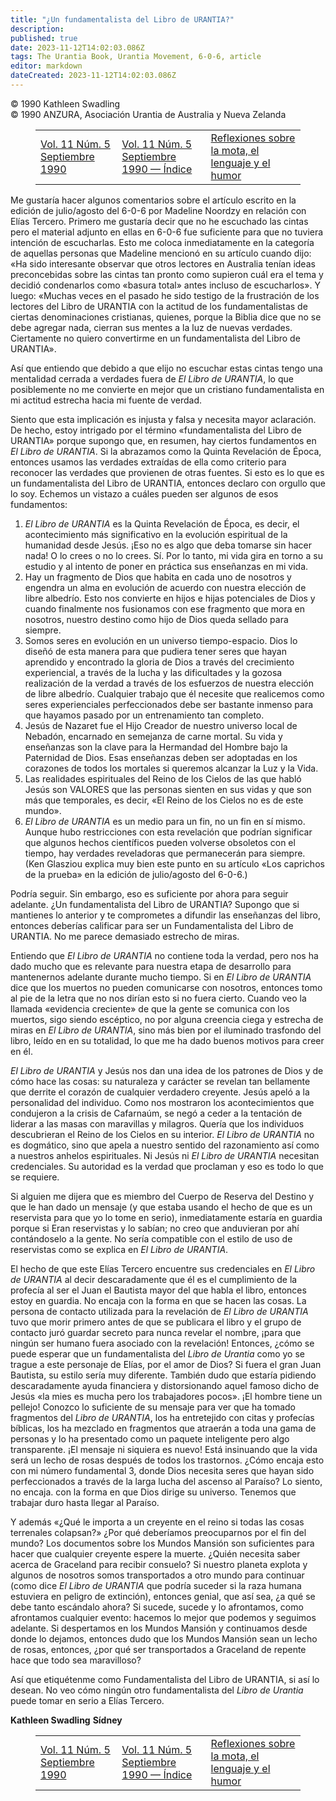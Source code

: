 ```yaml
---
title: "¿Un fundamentalista del Libro de URANTIA?"
description: 
published: true
date: 2023-11-12T14:02:03.086Z
tags: The Urantia Book, Urantia Movement, 6-0-6, article
editor: markdown
dateCreated: 2023-11-12T14:02:03.086Z
---
```


<p class="v-card v-sheet theme--light grey lighten-3 px-2 py-1">© 1990 Kathleen Swadling<br>© 1990 ANZURA, Asociación Urantia de Australia y Nueva Zelanda</p>
<figure class="table chapter-navigator">
  <table>
    <tbody>
      <tr>
        <td>
        <a href="/es/article/606/Vol11_5">
          <span class="mdi mdi-arrow-left-drop-circle"></span><span class="pl-2">Vol. 11 Núm. 5 Septiembre 1990</span>
        </a>
        </td>
        <td>
        <a href="/es/index/articles_606#vol-11-núm-5-septiembre-1990">
          <span class="mdi mdi-book-open-variant"></span><span class="pl-2">Vol. 11 Núm. 5 Septiembre 1990 — Índice</span>
        </a>
        </td>
        <td>
        <a href="/es/article/Christopher_Billington/Reflections_on_Mota_Language_and_Humour">
          <span class="pr-2">Reflexiones sobre la mota, el lenguaje y el humor</span><span class="mdi mdi-arrow-right-drop-circle"></span>
        </a>
        </td>
      </tr>
    </tbody>
  </table>
</figure>



Me gustaría hacer algunos comentarios sobre el artículo escrito en la edición de julio/agosto del 6-0-6 por Madeline Noordzy en relación con Elías Tercero. Primero me gustaría decir que no he escuchado las cintas pero el material adjunto en ellas en 6-0-6 fue suficiente para que no tuviera intención de escucharlas. Esto me coloca inmediatamente en la categoría de aquellas personas que Madeline mencionó en su artículo cuando dijo: «Ha sido interesante observar que otros lectores en Australia tenían ideas preconcebidas sobre las cintas tan pronto como supieron cuál era el tema y decidió condenarlos como «basura total» antes incluso de escucharlos». Y luego: «Muchas veces en el pasado he sido testigo de la frustración de los lectores del Libro de URANTIA con la actitud de los fundamentalistas de ciertas denominaciones cristianas, quienes, porque la Biblia dice que no se debe agregar nada, cierran sus mentes a la luz de nuevas verdades. Ciertamente no quiero convertirme en un fundamentalista del Libro de URANTIA».

Así que entiendo que debido a que elijo no escuchar estas cintas tengo una mentalidad cerrada a verdades fuera de _El Libro de URANTIA_, lo que posiblemente no me convierte en mejor que un cristiano fundamentalista en mi actitud estrecha hacia mi fuente de verdad.

Siento que esta implicación es injusta y falsa y necesita mayor aclaración. De hecho, estoy intrigado por el término «fundamentalista del Libro de URANTIA» porque supongo que, en resumen, hay ciertos fundamentos en _El Libro de URANTIA_. Si la abrazamos como la Quinta Revelación de Época, entonces usamos las verdades extraídas de ella como criterio para reconocer las verdades que provienen de otras fuentes. Si esto es lo que es un fundamentalista del Libro de URANTIA, entonces declaro con orgullo que lo soy. Echemos un vistazo a cuáles pueden ser algunos de esos fundamentos:

1. _El Libro de URANTIA_ es la Quinta Revelación de Época, es decir, el acontecimiento más significativo en la evolución espiritual de la humanidad desde Jesús. ¡Eso no es algo que deba tomarse sin hacer nada! O lo crees o no lo crees. Sí. Por lo tanto, mi vida gira en torno a su estudio y al intento de poner en práctica sus enseñanzas en mi vida.
2. Hay un fragmento de Dios que habita en cada uno de nosotros y engendra un alma en evolución de acuerdo con nuestra elección de libre albedrío. Esto nos convierte en hijos e hijas potenciales de Dios y cuando finalmente nos fusionamos con ese fragmento que mora en nosotros, nuestro destino como hijo de Dios queda sellado para siempre.
3. Somos seres en evolución en un universo tiempo-espacio. Dios lo diseñó de esta manera para que pudiera tener seres que hayan aprendido y encontrado la gloria de Dios a través del crecimiento experiencial, a través de la lucha y las dificultades y la gozosa realización de la verdad a través de los esfuerzos de nuestra elección de libre albedrío. Cualquier trabajo que él necesite que realicemos como seres experienciales perfeccionados debe ser bastante inmenso para que hayamos pasado por un entrenamiento tan completo.
4. Jesús de Nazaret fue el Hijo Creador de nuestro universo local de Nebadón, encarnado en semejanza de carne mortal. Su vida y enseñanzas son la clave para la Hermandad del Hombre bajo la Paternidad de Dios. Esas enseñanzas deben ser adoptadas en los corazones de todos los mortales si queremos alcanzar la Luz y la Vida.
5. Las realidades espirituales del Reino de los Cielos de las que habló Jesús son VALORES que las personas sienten en sus vidas y que son más que temporales, es decir, «El Reino de los Cielos no es de este mundo».
6. _El Libro de URANTIA_ es un medio para un fin, no un fin en sí mismo. Aunque hubo restricciones con esta revelación que podrían significar que algunos hechos científicos pueden volverse obsoletos con el tiempo, hay verdades reveladoras que permanecerán para siempre. (Ken Glasziou explica muy bien este punto en su artículo «Los caprichos de la prueba» en la edición de julio/agosto del 6-0-6.)

Podría seguir. Sin embargo, eso es suficiente por ahora para seguir adelante. ¿Un fundamentalista del Libro de URANTIA? Supongo que si mantienes lo anterior y te comprometes a difundir las enseñanzas del libro, entonces deberías calificar para ser un Fundamentalista del Libro de URANTIA. No me parece demasiado estrecho de miras.

Entiendo que _El Libro de URANTIA_ no contiene toda la verdad, pero nos ha dado mucho que es relevante para nuestra etapa de desarrollo para mantenernos adelante durante mucho tiempo. Si en _El Libro de URANTIA_ dice que los muertos no pueden comunicarse con nosotros, entonces tomo al pie de la letra que no nos dirían esto si no fuera cierto. Cuando veo la llamada «evidencia creciente» de que la gente se comunica con los muertos, sigo siendo escéptico, no por alguna creencia ciega y estrecha de miras en _El Libro de URANTIA_, sino más bien por el iluminado trasfondo del libro, leído en en su totalidad, lo que me ha dado buenos motivos para creer en él.

_El Libro de URANTIA_ y Jesús nos dan una idea de los patrones de Dios y de cómo hace las cosas: su naturaleza y carácter se revelan tan bellamente que derrite el corazón de cualquier verdadero creyente. Jesús apeló a la personalidad del individuo. Como nos mostraron los acontecimientos que condujeron a la crisis de Cafarnaúm, se negó a ceder a la tentación de liderar a las masas con maravillas y milagros. Quería que los individuos descubrieran el Reino de los Cielos en su interior. _El Libro de URANTIA_ no es dogmático, sino que apela a nuestro sentido del razonamiento así como a nuestros anhelos espirituales. Ni Jesús ni _El Libro de URANTIA_ necesitan credenciales. Su autoridad es la verdad que proclaman y eso es todo lo que se requiere.

Si alguien me dijera que es miembro del Cuerpo de Reserva del Destino y que le han dado un mensaje (y que estaba usando el hecho de que es un reservista para que yo lo tome en serio), inmediatamente estaría en guardia porque si Eran reservistas y lo sabían; no creo que anduvieran por ahí contándoselo a la gente. No sería compatible con el estilo de uso de reservistas como se explica en _El Libro de URANTIA_.

El hecho de que este Elías Tercero encuentre sus credenciales en _El Libro de URANTIA_ al decir descaradamente que él es el cumplimiento de la profecía al ser el Juan el Bautista mayor del que habla el libro, entonces estoy en guardia. No encaja con la forma en que se hacen las cosas. La persona de contacto utilizada para la revelación de _El Libro de URANTIA_ tuvo que morir primero antes de que se publicara el libro y el grupo de contacto juró guardar secreto para nunca revelar el nombre, ¡para que ningún ser humano fuera asociado con la revelación! Entonces, ¿cómo se puede esperar que un fundamentalista del _Libro de Urantia_ como yo se trague a este personaje de Elías, por el amor de Dios? Si fuera el gran Juan Bautista, su estilo sería muy diferente. También dudo que estaría pidiendo descaradamente ayuda financiera y distorsionando aquel famoso dicho de Jesús «la mies es mucha pero los trabajadores pocos». ¡El hombre tiene un pellejo! Conozco lo suficiente de su mensaje para ver que ha tomado fragmentos del _Libro de URANTIA_, los ha entretejido con citas y profecías bíblicas, los ha mezclado en fragmentos que atraerán a toda una gama de personas y lo ha presentado como un paquete inteligente pero algo transparente. ¡El mensaje ni siquiera es nuevo! Está insinuando que la vida será un lecho de rosas después de todos los trastornos. ¿Cómo encaja esto con mi número fundamental 3, donde Dios necesita seres que hayan sido perfeccionados a través de la larga lucha del ascenso al Paraíso? Lo siento, no encaja. con la forma en que Dios dirige su universo. Tenemos que trabajar duro hasta llegar al Paraíso.

Y además «¿Qué le importa a un creyente en el reino si todas las cosas terrenales colapsan?» ¿Por qué deberíamos preocuparnos por el fin del mundo? Los documentos sobre los Mundos Mansión son suficientes para hacer que cualquier creyente espere la muerte. ¿Quién necesita saber acerca de Graceland para recibir consuelo? Si nuestro planeta explota y algunos de nosotros somos transportados a otro mundo para continuar (como dice _El Libro de URANTIA_ que podría suceder si la raza humana estuviera en peligro de extinción), entonces genial, que así sea, ¿a qué se debe tanto escándalo ahora? Si sucede, sucede y lo afrontamos, como afrontamos cualquier evento: hacemos lo mejor que podemos y seguimos adelante. Si despertamos en los Mundos Mansión y continuamos desde donde lo dejamos, entonces dudo que los Mundos Mansión sean un lecho de rosas, entonces, ¿por qué ser transportados a Graceland de repente hace que todo sea maravilloso?

Así que etiquétenme como Fundamentalista del Libro de URANTIA, si así lo desean. No veo cómo ningún otro fundamentalista del _Libro de Urantia_ puede tomar en serio a Elías Tercero.

**Kathleen Swadling**
**Sídney**



<figure class="table chapter-navigator">
  <table>
    <tbody>
      <tr>
        <td>
        <a href="/es/article/606/Vol11_5">
          <span class="mdi mdi-arrow-left-drop-circle"></span><span class="pl-2">Vol. 11 Núm. 5 Septiembre 1990</span>
        </a>
        </td>
        <td>
        <a href="/es/index/articles_606#vol-11-núm-5-septiembre-1990">
          <span class="mdi mdi-book-open-variant"></span><span class="pl-2">Vol. 11 Núm. 5 Septiembre 1990 — Índice</span>
        </a>
        </td>
        <td>
        <a href="/es/article/Christopher_Billington/Reflections_on_Mota_Language_and_Humour">
          <span class="pr-2">Reflexiones sobre la mota, el lenguaje y el humor</span><span class="mdi mdi-arrow-right-drop-circle"></span>
        </a>
        </td>
      </tr>
    </tbody>
  </table>
</figure>
